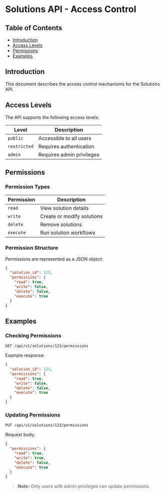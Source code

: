 # Solutions API - Access Control

## Table of Contents
- [Introduction](#introduction)
- [Access Levels](#access-levels)
- [Permissions](#permissions)
- [Examples](#examples)

## Introduction

This document describes the access control mechanisms for the Solutions API.

## Access Levels

The API supports the following access levels:

| Level | Description |
|-------|-------------|
| `public` | Accessible to all users |
| `restricted` | Requires authentication |
| `admin` | Requires admin privileges |

## Permissions

### Permission Types

| Permission | Description |
|------------|-------------|
| `read` | View solution details |
| `write` | Create or modify solutions |
| `delete` | Remove solutions |
| `execute` | Run solution workflows |

### Permission Structure

Permissions are represented as a JSON object:

```json
{
  "solution_id": 123,
  "permissions": {
    "read": true,
    "write": false,
    "delete": false,
    "execute": true
  }
}
```

## Examples

### Checking Permissions

```http
GET /api/v1/solutions/123/permissions
```

Example response:

```json
{
  "solution_id": 123,
  "permissions": {
    "read": true,
    "write": false,
    "delete": false,
    "execute": true
  }
}
```

### Updating Permissions

```http
PUT /api/v1/solutions/123/permissions
```

Request body:

```json
{
  "permissions": {
    "read": true,
    "write": true,
    "delete": false,
    "execute": true
  }
}
```

> **Note:** Only users with admin privileges can update permissions.
